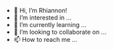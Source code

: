- 👋 Hi, I’m Rhiannon!
- 👀 I’m interested in ...
- 🌱 I’m currently learning ...
- 💞️ I’m looking to collaborate on ...
- 📫 How to reach me ...

<!---
rhhame/rhhame is a ✨ special ✨ repository because its `README.md` (this file) appears on your GitHub profile.
You can click the Preview link to take a look at your changes.
--->
